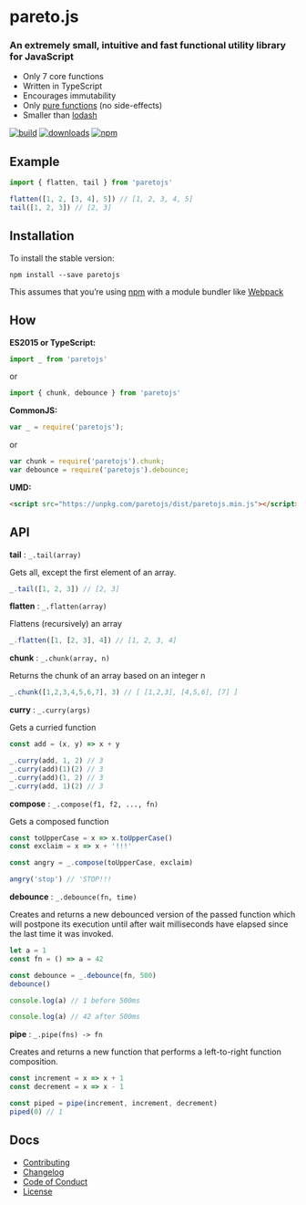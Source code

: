 # pareto.js

### An extremely small, intuitive and fast functional utility library for JavaScript

- Only 7 core functions
- Written in TypeScript
- Encourages immutability
- Only [pure functions](https://en.wikipedia.org/wiki/Pure_function) (no side-effects)
- Smaller than [lodash](https://github.com/lodash/lodash)

[![build](https://img.shields.io/travis/concretesolutions/pareto.js/master.svg)](https://travis-ci.org/concretesolutions/pareto.js)
[![downloads](https://img.shields.io/npm/dm/paretojs.svg)](https://www.npmjs.com/package/paretojs)
[![npm](https://img.shields.io/npm/v/paretojs.svg)](https://www.npmjs.com/package/paretojs)

## Example

```js
import { flatten, tail } from 'paretojs'

flatten([1, 2, [3, 4], 5]) // [1, 2, 3, 4, 5]
tail([1, 2, 3]) // [2, 3]
```
## Installation

To install the stable version:

```
npm install --save paretojs
```

This assumes that you’re using [npm](https://www.npmjs.com/) with a module bundler like [Webpack](http://webpack.github.io)

## How

**ES2015 or TypeScript:**

```js
import _ from 'paretojs'
```

or

```js
import { chunk, debounce } from 'paretojs'
```

**CommonJS:**

```js
var _ = require('paretojs');
```

or

```js
var chunk = require('paretojs').chunk;
var debounce = require('paretojs').debounce;
```

**UMD:**

```html
<script src="https://unpkg.com/paretojs/dist/paretojs.min.js"></script>
```

## API

**tail** : ```_.tail(array)```

Gets all, except the first element of an array.

```js
_.tail([1, 2, 3]) // [2, 3]
```

**flatten** : ```_.flatten(array)```

Flattens (recursively) an array

```js
_.flatten([1, [2, 3], 4]) // [1, 2, 3, 4]
```

**chunk** : ```_.chunk(array, n)```

Returns the chunk of an array based on an integer n

```js
_.chunk([1,2,3,4,5,6,7], 3) // [ [1,2,3], [4,5,6], [7] ]
```

**curry** : ```_.curry(args)```

Gets a curried function

```js
const add = (x, y) => x + y

_.curry(add, 1, 2) // 3
_.curry(add)(1)(2) // 3
_.curry(add)(1, 2) // 3
_.curry(add, 1)(2) // 3
```

**compose** : ```_.compose(f1, f2, ..., fn)```

Gets a composed function

```js
const toUpperCase = x => x.toUpperCase()
const exclaim = x => x + '!!!'

const angry = _.compose(toUpperCase, exclaim)

angry('stop') // 'STOP!!!
```

**debounce** : ```_.debounce(fn, time)```

Creates and returns a new debounced version of the passed function which will postpone its execution until after wait milliseconds have elapsed since the last time it was invoked.

```js
let a = 1
const fn = () => a = 42

const debounce = _.debounce(fn, 500)
debounce()

console.log(a) // 1 before 500ms

console.log(a) // 42 after 500ms
```

**pipe** : ```_.pipe(fns) -> fn```

Creates and returns a new function that performs a left-to-right function composition.
```js
const increment = x => x + 1
const decrement = x => x - 1

const piped = pipe(increment, increment, decrement)
piped(0) // 1
```

## Docs

* [Contributing](https://github.com/concretesolutions/pareto.js/blob/master/CONTRIBUTING.md)
* [Changelog](https://github.com/concretesolutions/pareto.js/blob/master/CHANGELOG.md)
* [Code of Conduct](https://github.com/concretesolutions/pareto.js/blob/master/CODE_OF_CONDUCT.md)
* [License](https://github.com/concretesolutions/pareto.js/blob/master/LICENSE.md)
